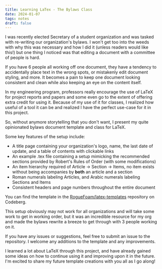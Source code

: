 ```yaml
---
title: Learning LaTex - The Bylaws Class
date: 2024-01-07
tags: notes
draft: false
---
```


I was recently elected Secretary of a student organization and was tasked with
re-writing our organization's bylaws. I won't get too into the weeds with why
this was necessary and how I did it (unless readers would like this!) but one
thing I noticed was that editing a document with a committee of people is hard.

If you have 6 people all working off one document, they have a tendency to 
accidentally place text in the wrong spots, or mistakenly edit document styling,
and more. It becomes a pain to keep one document looking consistent and clean 
while also keeping an eye on the content itself. 

In my engineering program, professors really encourage the use of LaTeX for
project reports and papers and some even go to the extent of offering extra
credit for using it. Because of my use of it for classes, I realized how useful
of a tool it can be and realized I have the perfect use-case for it in this
project.

So, without anymore storytelling that you don't want, I present my quite
opinionated bylaws document template and class for LaTeX.

Some key features of the setup include:
- A title page containing your organization's logo, name, the last date of update, 
and a table of contents with clickable links
- An example .tex file containing a setup mimicking the recommended sections
provided by Robert's Rules of Order (with some modifications)
- An item hierarchy required of Article -> Section -> Items, no item exists without
being accompanies by **both** an article and a section
- Roman numerals labeling Articles, and Arabic numerals labeling Sections and Items
- Consistent headers and page numbers throughout the entire document

You can find the template in the [RogueFoam/latex-templates](https://codeberg.org/RogueFoam/latex-resources/src/branch/main/bylaws)
repository on Codeberg.

This setup obviously may not work for all organizations and will take some work to get
in working order, but it was an incredible resource for my org and made the bylaws
rewrite a breeze to get through with 3 people working on it. 

If you have any issues or suggestions, feel free to submit an issue to the repository.
I welcome any additions to the template and any improvements. 

I learned a lot about LaTeX through this project, and have already gained some
ideas on how to continue using it and improving upon it in the future. I'm
excited to share my future template creations with you all as I go along!
